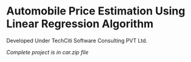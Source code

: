 # Automobile Price Estimation Using Linear Regression Algorithm

Developed  Under TechCiti Software Consulting  PVT Ltd.

*Complete project is in car.zip file*
